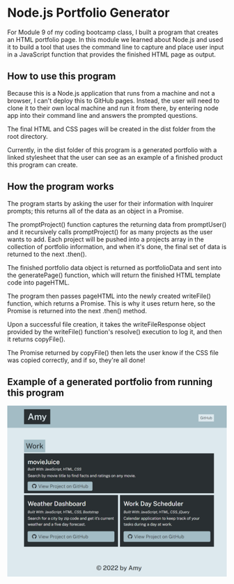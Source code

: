 # Node.js Portfolio Generator

For Module 9 of my coding bootcamp class, I built a program that creates an HTML portfolio page. In this module we learned about Node.js and used it to build a tool that uses the command line to capture and place user input in a JavaScript function that provides the finished HTML page as output.

## How to use this program

Because this is a Node.js application that runs from a machine and not a browser, I can't deploy this to GitHub pages. Instead, the user will need to clone it to their own local machine and run it from there, by entering node app into their command line and answers the prompted questions.

The final HTML and CSS pages will be created in the dist folder from the root directory.

Currently, in the dist folder of this program is a generated portfolio with a linked stylesheet that the user can see as an example of a finished product this program can create.

## How the program works

The program starts by asking the user for their information with Inquirer prompts; this returns all of the data as an object in a Promise.

The promptProject() function captures the returning data from promptUser() and it recursively calls promptProject() for as many projects as the user wants to add. Each project will be pushed into a projects array in the collection of portfolio information, and when it's done, the final set of data is returned to the next .then().

The finished portfolio data object is returned as portfolioData and sent into the generatePage() function, which will return the finished HTML template code into pageHTML.

The program then passes pageHTML into the newly created writeFile() function, which returns a Promise. This is why it uses return here, so the Promise is returned into the next .then() method.

Upon a successful file creation, it takes the writeFileResponse object provided by the writeFile() function's resolve() execution to log it, and then it returns copyFile().

The Promise returned by copyFile() then lets the user know if the CSS file was copied correctly, and if so, they're all done!

## Example of a generated portfolio from running this program

![](./utils/127.0.0.1_5500_dist_index.html.png)
